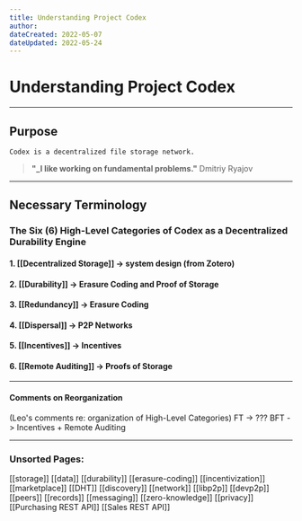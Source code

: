 ```yaml
---
title: Understanding Project Codex
author: 
dateCreated: 2022-05-07
dateUpdated: 2022-05-24
---
```


# Understanding Project Codex
---

## **Purpose**
```
Codex is a decentralized file storage network.
```

>**"_I like working on fundamental problems."**
Dmitriy Ryajov

---

## Necessary Terminology

### The Six (6) High-Level Categories of Codex as a Decentralized Durability Engine

#### 1. [[Decentralized Storage]] -> system design (from Zotero)
#### 2. [[Durability]] -> Erasure Coding and Proof of Storage
#### 3. [[Redundancy]] -> Erasure Coding
#### 4. [[Dispersal]] -> P2P Networks
#### 5. [[Incentives]] -> Incentives
#### 6. [[Remote Auditing]] -> Proofs of Storage

---

#### Comments on Reorganization
(Leo's comments re: organization of High-Level Categories)
FT -> ???
BFT -> Incentives + Remote Auditing

---

### Unsorted Pages:
[[storage]]
[[data]]
[[durability]] 
[[erasure-coding]]
[[incentivization]]
[[marketplace]]
[[DHT]]
[[discovery]]
[[network]]
[[libp2p]]
[[devp2p]]
[[peers]]
[[records]]
[[messaging]]
[[zero-knowledge]]
[[privacy]]
[[Purchasing REST API]]
[[Sales REST API]]